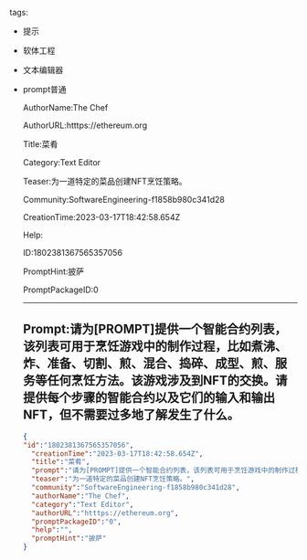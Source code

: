   tags: 
- 提示
- 软体工程
- 文本编辑器
- prompt普通

  AuthorName:The Chef

  AuthorURL:htttps://ethereum.org

  Title:菜肴

  Category:Text Editor

  Teaser:为一道特定的菜品创建NFT烹饪策略。

  Community:SoftwareEngineering-f1858b980c341d28

  CreationTime:2023-03-17T18:42:58.654Z

  Help:

  ID:1802381367565357056

  PromptHint:披萨

  PromptPackageID:0

  ---

  ## Prompt:请为[PROMPT]提供一个智能合约列表，该列表可用于烹饪游戏中的制作过程，比如煮沸、炸、准备、切割、煎、混合、捣碎、成型、煎、服务等任何烹饪方法。该游戏涉及到NFT的交换。请提供每个步骤的智能合约以及它们的输入和输出NFT，但不需要过多地了解发生了什么。

  ```json
  {
  "id":"1802381367565357056",
    "creationTime":"2023-03-17T18:42:58.654Z",
    "title":"菜肴",
    "prompt":"请为[PROMPT]提供一个智能合约列表，该列表可用于烹饪游戏中的制作过程，比如煮沸、炸、准备、切割、煎、混合、捣碎、成型、煎、服务等任何烹饪方法。该游戏涉及到NFT的交换。请提供每个步骤的智能合约以及它们的输入和输出NFT，但不需要过多地了解发生了什么。",
    "teaser":"为一道特定的菜品创建NFT烹饪策略。",
    "community":"SoftwareEngineering-f1858b980c341d28",
    "authorName":"The Chef",
    "category":"Text Editor",
    "authorURL":"htttps://ethereum.org",
    "promptPackageID":"0",
    "help":"",
    "promptHint":"披萨"
  }
  ```

